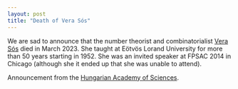 ```yaml
---
layout: post
title: "Death of Vera Sós"
---
```

We are sad to announce that the number theorist and
combinatorialist [Vera Sós](https://en.wikipedia.org/wiki/Vera_T._S%C3%B3s)
died in March 2023.  She taught at Eötvös Lorand University for more than 50
years starting in 1952.  She was an invited speaker at FPSAC 2014 in Chicago
(although she it ended up that she was unable to attend).

Announcement from the [Hungarian Academy of Sciences](https://mta.hu/english/mathematician-vera-t-sos-full-member-of-mta-passes-away-112816).
